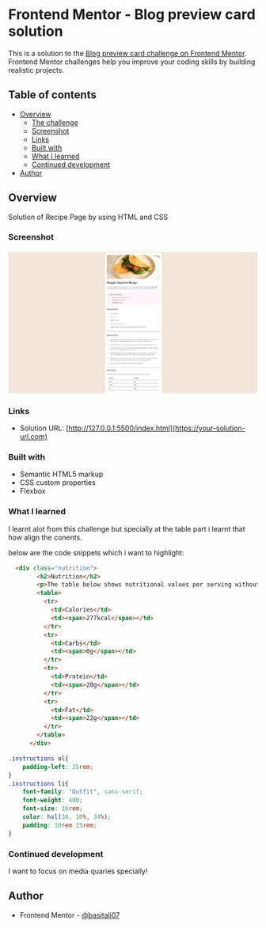 # Frontend Mentor - Blog preview card solution

This is a solution to the [Blog preview card challenge on Frontend Mentor](https://www.frontendmentor.io/challenges/blog-preview-card-ckPaj01IcS). Frontend Mentor challenges help you improve your coding skills by building realistic projects. 

## Table of contents

- [Overview](#overview)
  - [The challenge](#the-challenge)
  - [Screenshot](#screenshot)
  - [Links](#links)
  - [Built with](#built-with)
  - [What I learned](#what-i-learned)
  - [Continued development](#continued-development)
- [Author](#author)


## Overview
Solution of Recipe Page by using HTML and CSS 

### Screenshot

![](./screenshot.jpg)


### Links

- Solution URL: [http://127.0.0.1:5500/index.html](https://your-solution-url.com)

### Built with

- Semantic HTML5 markup
- CSS custom properties
- Flexbox
### What I learned

I learnt alot from this challenge but specially at the table part i learnt that how align the conents.

below are the code snippets which i want to highlight:

```html
  <div class="nutrition">
        <h2>Nutrition</h2>
        <p>The table below shows nutritional values per serving without the additional fillings.</p>
        <table>
          <tr>
            <td>Calories</td>
            <td><span>277kcal</span></td>
          </tr>
          <tr>
            <td>Carbs</td>
            <td><span>0g</span></td>
          </tr>
          <tr>
            <td>Protein</td>
            <td><span>20g</span></td>
          </tr>
          <tr>
            <td>Fat</td>
            <td><span>22g</span></td>
          </tr>
        </table>
      </div>
```
```css
.instructions ol{
    padding-left: 25rem;
}
.instructions li{
    font-family: "Outfit", sans-serif;
    font-weight: 400;
    font-size: 16rem;
    color: hsl(30, 10%, 34%);  
    padding: 10rem 15rem;
}
```

### Continued development

I want to focus on media quaries specially!


## Author

- Frontend Mentor - [@basitali07](https://www.frontendmentor.io/profile/yourusername)

